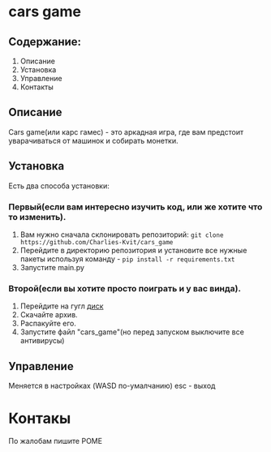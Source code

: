 # cars game
## Содержание:
1. Описание
2. Установка
3. Управление
4. Контакты
## Описание
Cars game(или карс гамес) - это аркадная игра, где вам предстоит уварачиваться от машинок и собирать монетки.
## Установка
Есть два способа установки:
### Первый(если вам интересно изучить код, или же хотите что то изменить).
1. Вам нужно сначала склонировать репозиторий: `git clone https://github.com/Charlies-Kvit/cars_game`
2. Перейдите в директорию репозитория и установите все нужные пакеты используя команду - `pip install -r requirements.txt`
3. Запустите main.py
### Второй(если вы хотите просто поиграть и у вас винда).
1. Перейдите на гугл [диск](https://drive.google.com/drive/folders/1eGM6MfAcT7jHgcFionfsd0iCSHbwYgab?usp=sharing)
2. Скачайте архив.
3. Распакуйте его.
4. Запустите файл "cars_game"(но перед запуском выключите все антивирусы)
## Управление
Меняется в настройках (WASD по-умалчанию)
esc - выход
# Контакы
По жалобам пишите РОМЕ
